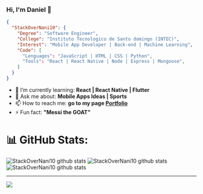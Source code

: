 ### Hi, I'm Daniel 👋

```Json
{
  "StackOverNani10": {
    "Degree": "Software Engineer",
    "College": "Instituto Tecnologico de Santo domingo (INTEC)",
    "Interest": "Mobile App Developer | Back-end | Machine Learning",
    "Code": [
      "Lenguages": "JavaScript | HTML | CSS | Python",
      "Tools": "React | React Native | Node | Express | Mongoose",
    ]
  }
}
```

- 🌱 I’m currently learning: **React | React Native | Flutter**
- 💬 Ask me about: **Mobile Apps Ideas | Sports**
- 📫 How to reach me: **go to my page [Portfolio](https://daniel-dominguez.netlify.app)**
- ⚡ Fun fact: **"Messi the GOAT"**

# 📊 GitHub Stats:
![StackOverNani10 github stats](https://github-readme-stats.vercel.app/api?username=StackOverNani10&theme=white&hide_border=false&include_all_commits=false&count_private=false)
![StackOverNani10 github stats](https://github-readme-streak-stats.herokuapp.com/?user=StackOverNani10&theme=white&hide_border=false)<br/>
![StackOverNani10 github stats](https://github-readme-stats.vercel.app/api/top-langs/?username=StackOverNani10&theme=white&hide_border=false&include_all_commits=false&count_private=false&layout=compact)

---
[![](https://visitcount.itsvg.in/api?id=StackOverNani10&label=Profile%20Views&icon=5&pretty=false)](https://visitcount.itsvg.in)
